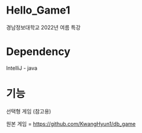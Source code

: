# Hello_Game1
경남정보대학교 2022년 여름 특강 

# Dependency
IntelliJ - java

# 기능 
선택형 게임 (참고용)


원본 게임 = https://github.com/KwangHyun1/db_game
